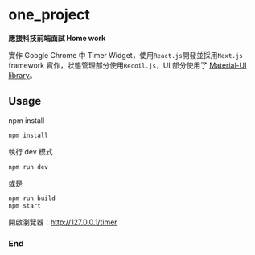 # one_project

**應援科技前端面試 Home work**

實作 Google Chrome 中 Timer Widget，使用`React.js`開發並採用`Next.js` framework 實作，狀態管理部分使用`Recoil.js`，UI 部分使用了 [Material-UI library](https://material-ui.com/ "Material-UI library")。

## Usage

npm install

```bash
npm install
```

執行 dev 模式

```bash
npm run dev
```

或是

```bash
npm run build
npm start
```

開啟瀏覽器：http://127.0.0.1/timer

### End
